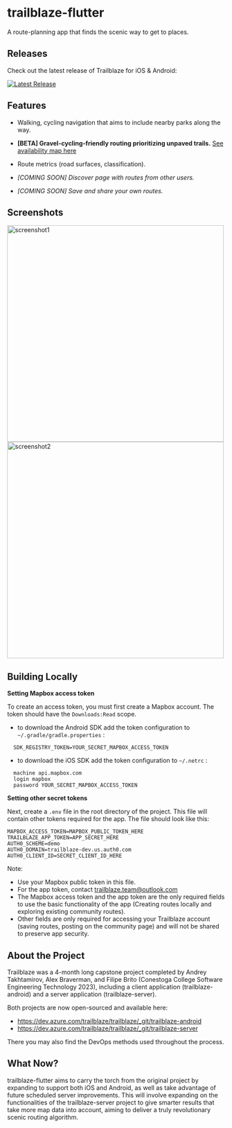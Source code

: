 
# trailblaze-flutter

A route-planning app that finds the scenic way to get to places. 


## Releases
Check out the latest release of Trailblaze for iOS & Android:

[![Latest Release](https://img.shields.io/github/v/release/andreytakhtamirov/trailblaze-flutter?include_prereleases&style=flat)](https://github.com/andreytakhtamirov/trailblaze-flutter/releases/latest)


## Features
- Walking, cycling navigation that aims to include nearby parks along the way.
- **[BETA] Gravel-cycling-friendly routing prioritizing unpaved trails.** [See availability map here](https://github.com/andreytakhtamirov/trailblaze-pathsense#supported-regions)
- Route metrics (road surfaces, classification).

- *[COMING SOON] Discover page with routes from other users.*
- *[COMING SOON] Save and share your own routes.*


## Screenshots
<img width="500" alt="screenshot1" src="https://github.com/andreytakhtamirov/trailblaze-flutter/assets/70922688/245bb520-016d-44db-930c-8f48dced1489">
<img width="500" alt="screenshot2" src="https://github.com/andreytakhtamirov/trailblaze-flutter/assets/70922688/c6a3d4fc-a71e-477f-8e7d-5f876c3877e7">


## Building Locally

**Setting Mapbox access token**

To create an access token, you must first create a Mapbox account. The token should have the `Downloads:Read` scope.

-   to download the Android SDK add the token configuration to  `~/.gradle/gradle.properties`  :
```
  SDK_REGISTRY_TOKEN=YOUR_SECRET_MAPBOX_ACCESS_TOKEN
```

-   to download the iOS SDK add the token configuration to  `~/.netrc`  :

```
  machine api.mapbox.com
  login mapbox
  password YOUR_SECRET_MAPBOX_ACCESS_TOKEN
```

**Setting other secret tokens**

Next, create a `.env` file in the root directory of the project. This file will contain other tokens required for the app. The file should look like this:

    MAPBOX_ACCESS_TOKEN=MAPBOX_PUBLIC_TOKEN_HERE
    TRAILBLAZE_APP_TOKEN=APP_SECRET_HERE
    AUTH0_SCHEME=demo
    AUTH0_DOMAIN=trailblaze-dev.us.auth0.com
    AUTH0_CLIENT_ID=SECRET_CLIENT_ID_HERE
    
Note:
- Use your Mapbox public token in this file.
- For the app token, contact trailblaze.team@outlook.com
- The Mapbox access token and the app token are the only required fields to use the basic functionality of the app (Creating routes locally and exploring existing community routes).
- Other fields are only required for accessing your Trailblaze account (saving routes, posting on the community page) and will not be shared to preserve app security.


## About the Project

Trailblaze was a 4-month long capstone project completed by Andrey Takhtamirov, Alex Braverman, and Filipe Brito (Conestoga College Software Engineering Technology 2023), including a client application (trailblaze-android) and a server application (trailblaze-server).

Both projects are now open-sourced and available here:
- https://dev.azure.com/trailblaze/trailblaze/_git/trailblaze-android
- https://dev.azure.com/trailblaze/trailblaze/_git/trailblaze-server

There you may also find the DevOps methods used throughout the process.


## What Now?

trailblaze-flutter aims to carry the torch from the original project by expanding to support both iOS and Android, as well as take advantage of future scheduled server improvements. This will involve expanding on the functionalities of the trailblaze-server project to give smarter results that take more map data into account, aiming to deliver a truly revolutionary scenic routing algorithm.

